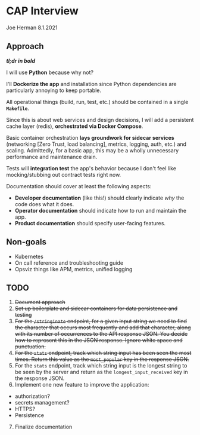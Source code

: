 # CAP Interview
Joe Herman
8.1.2021

## Approach
***tl;dr in bold***

I will use **Python** because why not?

I'll **Dockerize the app** and installation since Python dependencies are particularly annoying to keep portable.

All operational things (build, run, test, etc.) should be contained in a single **`Makefile`**.

Since this is about web services and design decisions, I will add a persistent cache layer (redis), **orchestrated via Docker Compose**.

Basic container orchestration **lays groundwork for sidecar services** (networking [Zero Trust, load balancing], metrics, logging, auth, etc.) and scaling. Admittedly, for a basic app, this may be a wholly unnecessary performance and maintenance drain.

Tests will **integration test** the app's behavior because I don't feel like mocking/stubbing out contract tests right now.

Documentation should cover at least the following aspects:
* **Developer documentation** (like this!) should clearly indicate _why_ the code does what it does.
* **Operator documentation** should indicate how to run and maintain the app.
* **Product documentation** should specify user-facing features.

## Non-goals

* Kubernetes
* On call reference and troubleshooting guide
* Opsviz things like APM, metrics, unified logging

## TODO
1. ~~Document approach~~
2. ~~Set up boilerplate and sidecar containers for data persistence and testing~~
3. ~~For the `/stringinate` endpoint, for a given input string we need to find the character that occurs most frequently and add that character, along with its number of occurrences to the API response JSON. You decide how to represent this in the JSON response.  Ignore white space and punctuation.~~
4. ~~For the `stats` endpoint, track which string input has been seen the most times. Return this value as the `most_popular` key in the response JSON.~~
5. For the `stats` endpoint, track which string input is the longest string to be seen by the server and return as the `longest_input_received` key in the response JSON.
6. Implement one new feature to improve the application:
  * authorization?
  * secrets management?
  * HTTPS?
  * Persistence
7. Finalize documentation


